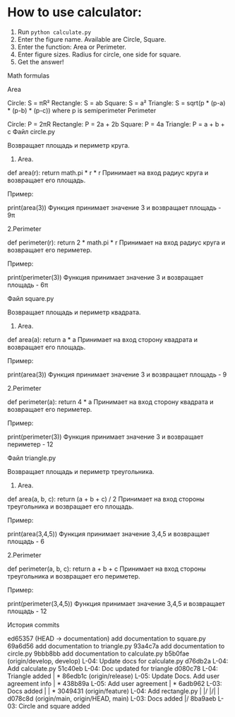 
# How to use calculator:
1. Run `python calculate.py`
2. Enter the figure name. Available are Circle, Square.
3. Enter the function: Area or Perimeter.
4. Enter figure sizes. Radius for circle, one side for square.
5. Get the answer!

Math formulas

Area

Circle: S = πR²
Rectangle: S = ab
Square: S = a²
Triangle: S = sqrt(p * (p-a) * (p-b) * (p-c)) where p is semiperimeter
Perimeter

Circle: P = 2πR
Rectangle: P = 2a + 2b
Square: P = 4a
Triangle: P = a + b + c
Файл circle.py

Возвращает площадь и периметр круга.

1. Area.

def area(r):
    return math.pi * r * r
Принимает на вход радиус круга и возвращает его площадь.

Пример:

print(area(3))
Функция принимает значение 3 и возвращает площадь - 9π

2.Perimeter

def perimeter(r):
    return 2 * math.pi * r
Принимает на вход радиуc круга и возвращает его периметер.

Пример:

print(perimeter(3))
Функция принимает значение 3 и возвращает площадь - 6π

Файл square.py

Возвращает площадь и периметр квадрата.

1. Area.

def area(a):
    return a * a
Принимает на вход сторону квадрата и возвращает его площадь.

Пример:

print(area(3))
Функция принимает значение 3 и возвращает площадь - 9

2.Perimeter

def perimeter(a):
    return 4 * a
Принимает на вход сторону квадрата и возвращает его периметер.

Пример:

print(perimeter(3))
Функция принимает значение 3 и возвращает периметер - 12

Файл triangle.py

Возвращает площадь и периметр треугольника.

1. Area.

def area(a, b, c):
    return (a + b + c) / 2
Принимает на вход стороны треугольника и возвращает его площадь.

Пример:

print(area(3,4,5))
Функция принимает значение 3,4,5 и возвращает площадь - 6

2.Perimeter

def perimeter(a, b, c):
    return a + b + c
Принимает на вход стороны треугольника и возвращает его периметер.

Пример:

print(perimeter(3,4,5))
Функция принимает значение 3,4,5 и возвращает площадь - 12

История commits

ed65357 (HEAD -> documentation) add documentation to square.py
69a6d56 add documentation to triangle.py
93a4c7a add documentation to circle.py
9bbb8bb add documentation to calculate.py
b5b0fae (origin/develop, develop) L-04: Update docs for calculate.py
d76db2a L-04: Add calculate.py
51c40eb L-04: Doc updated for triangle
d080c78 L-04: Triangle added | * 86edb1c (origin/release) L-05: Update Docs. Add user agreement info | * 438b89a L-05: Add user agreement | * 6adb962 L-03: Docs added | | * 3049431 (origin/feature) L-04: Add rectangle.py | |/ |/|
| d078c8d (origin/main, origin/HEAD, main) L-03: Docs added |/
8ba9aeb L-03: Circle and square added
